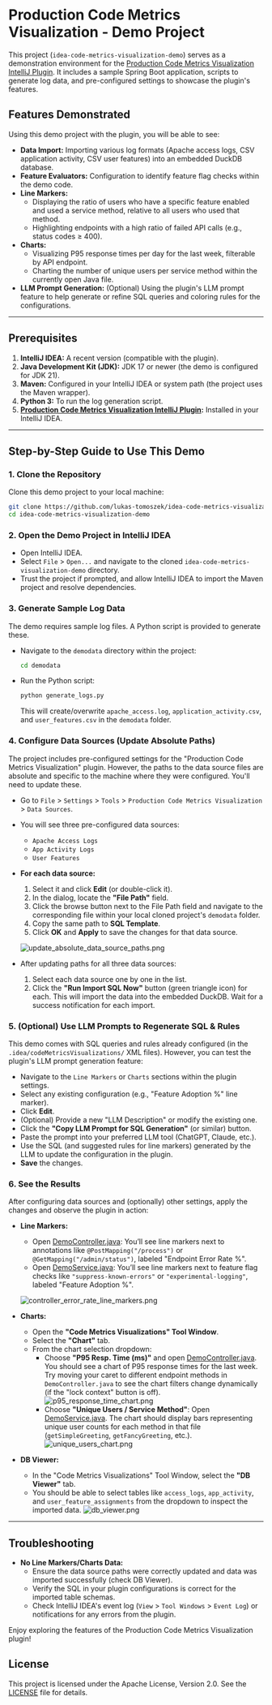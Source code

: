 # Production Code Metrics Visualization - Demo Project

This project (`idea-code-metrics-visualization-demo`) serves as a demonstration environment for
the [Production Code Metrics Visualization IntelliJ Plugin](https://plugins.jetbrains.com/plugin/27403). It includes a sample Spring Boot
application, scripts to generate log data, and pre-configured settings to showcase the plugin's features.

## Features Demonstrated

Using this demo project with the plugin, you will be able to see:

* **Data Import:** Importing various log formats (Apache access logs, CSV application activity, CSV user features) into
  an embedded DuckDB database.
* **Feature Evaluators:** Configuration to identify feature flag checks within the demo code.
* **Line Markers:**
    * Displaying the ratio of users who have a specific feature enabled and used a service method, relative to all
      users who used that method.
    * Highlighting endpoints with a high ratio of failed API calls (e.g., status codes ≥ 400).
* **Charts:**
    * Visualizing P95 response times per day for the last week, filterable by API endpoint.
    * Charting the number of unique users per service method within the currently open Java file.
* **LLM Prompt Generation:** (Optional) Using the plugin's LLM prompt feature to help generate or refine SQL queries and
  coloring rules for the configurations.

---

## Prerequisites

1. **IntelliJ IDEA:** A recent version (compatible with the plugin).
2. **Java Development Kit (JDK):** JDK 17 or newer (the demo is configured for JDK 21).
3. **Maven:** Configured in your IntelliJ IDEA or system path (the project uses the Maven wrapper).
4. **Python 3:** To run the log generation script.
5. **[Production Code Metrics Visualization IntelliJ Plugin](https://plugins.jetbrains.com/plugin/27403):** Installed in your IntelliJ IDEA.

---

## Step-by-Step Guide to Use This Demo

### 1. Clone the Repository

Clone this demo project to your local machine:

```bash
git clone https://github.com/lukas-tomoszek/idea-code-metrics-visualization-demo.git
cd idea-code-metrics-visualization-demo
```

### 2. Open the Demo Project in IntelliJ IDEA

* Open IntelliJ IDEA.
* Select `File` > `Open...` and navigate to the cloned `idea-code-metrics-visualization-demo` directory.
* Trust the project if prompted, and allow IntelliJ IDEA to import the Maven project and resolve dependencies.

### 3. Generate Sample Log Data

The demo requires sample log files. A Python script is provided to generate these.

* Navigate to the `demodata` directory within the project:
  ```bash
  cd demodata
  ```
* Run the Python script:
  ```bash
  python generate_logs.py
  ```
  This will create/overwrite `apache_access.log`, `application_activity.csv`, and `user_features.csv` in the `demodata`
  folder.

### 4. Configure Data Sources (Update Absolute Paths)

The project includes pre-configured settings for the "Production Code Metrics Visualization" plugin. However, the paths
to the data source files are absolute and specific to the machine where they were configured. You'll need to update
these.

* Go to `File` > `Settings` > `Tools` > `Production Code Metrics Visualization` > `Data Sources`.
* You will see three pre-configured data sources:
    * `Apache Access Logs`
    * `App Activity Logs`
    * `User Features`


* **For each data source:**
    1. Select it and click **Edit** (or double-click it).
    2. In the dialog, locate the **"File Path"** field.
    3. Click the browse button next to the File Path field and navigate to the corresponding file within your local
       cloned project's `demodata` folder.
    4. Copy the same path to **SQL Template**.
    5. Click **OK** and **Apply** to save the changes for that data source.

  ![update_absolute_data_source_paths.png](docs/images/update_absolute_data_source_paths.png)

* After updating paths for all three data sources:
    1. Select each data source one by one in the list.
    2. Click the **"Run Import SQL Now"** button (green triangle icon) for each. This will import the data into
       the embedded DuckDB. Wait for a success notification for each import.

### 5. (Optional) Use LLM Prompts to Regenerate SQL & Rules

This demo comes with SQL queries and rules already configured (in the `.idea/codeMetricsVisualizations/` XML files).
However, you can test the plugin's LLM prompt generation feature:

* Navigate to the `Line Markers` or `Charts` sections within the plugin settings.
* Select any existing configuration (e.g., "Feature Adoption %" line marker).
* Click **Edit**.
* (Optional) Provide a new "LLM Description" or modify the existing one.
* Click the **"Copy LLM Prompt for SQL Generation"** (or similar) button.
* Paste the prompt into your preferred LLM tool (ChatGPT, Claude, etc.).
* Use the SQL (and suggested rules for line markers) generated by the LLM to update the configuration in the plugin.
* **Save** the changes.

### 6. See the Results

After configuring data sources and (optionally) other settings, apply the changes and observe the plugin in action:

* **Line Markers:**
    * Open [DemoController.java](src/main/java/com/lukastomoszek/idea/codemetricsvisualizationsdemo/controller/DemoController.java): 
      You’ll see line markers next to annotations like `@PostMapping("/process")` or `@GetMapping("/admin/status")`, labeled "Endpoint Error Rate %".
    * Open [DemoService.java](src/main/java/com/lukastomoszek/idea/codemetricsvisualizationsdemo/service/DemoService.java): 
      You’ll see line markers next to feature flag checks like `"suppress-known-errors"` or `"experimental-logging"`, labeled "Feature Adoption %".

  ![controller_error_rate_line_markers.png](docs/images/controller_error_rate_line_markers.png)

* **Charts:**
    * Open the **"Code Metrics Visualizations" Tool Window**.
    * Select the **"Chart"** tab.
    * From the chart selection dropdown:
        * Choose **"P95 Resp. Time (ms)"** and open [DemoController.java](src/main/java/com/lukastomoszek/idea/codemetricsvisualizationsdemo/controller/DemoController.java).
          You should see a chart of P95 response times for the last week. Try moving your caret to different endpoint 
          methods in `DemoController.java` to see the chart filters change dynamically (if the "lock context" button is off).
          ![p95_response_time_chart.png](docs/images/p95_response_time_chart.png)
        * Choose **"Unique Users / Service Method"**: Open [DemoService.java](src/main/java/com/lukastomoszek/idea/codemetricsvisualizationsdemo/service/DemoService.java).
          The chart should display bars representing unique user counts for each method in that file (`getSimpleGreeting`, `getFancyGreeting`, etc.).
          ![unique_users_chart.png](docs/images/unique_users_chart.png)

* **DB Viewer:**
    * In the "Code Metrics Visualizations" Tool Window, select the **"DB Viewer"** tab.
    * You should be able to select tables like `access_logs`, `app_activity`, and `user_feature_assignments` from the
      dropdown to inspect the imported data.
    ![db_viewer.png](docs/images/db_viewer.png)

---

## Troubleshooting

* **No Line Markers/Charts Data:**
    * Ensure the data source paths were correctly updated and data was imported successfully (check DB Viewer).
    * Verify the SQL in your plugin configurations is correct for the imported table schemas.
    * Check IntelliJ IDEA's event log (`View` > `Tool Windows` > `Event Log`) or notifications for any errors from the
      plugin.

Enjoy exploring the features of the Production Code Metrics Visualization plugin!

## License

This project is licensed under the Apache License, Version 2.0. See the [LICENSE](LICENSE) file for details.
